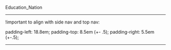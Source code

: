 Education_Nation

---------------------------------------------------------------------

!important to align with side nav and top nav:

padding-left: 18.8em;
padding-top: 8.5em (+- .5);
padding-right: 5.5em (+-.5);

-----------------------------------------------------------------------
